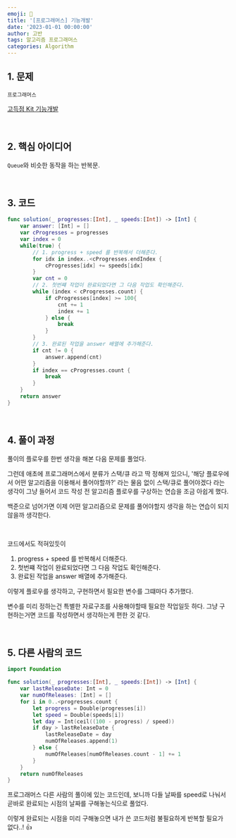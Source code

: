 ```yaml
---
emoji: 🧶
title: '[프로그래머스] 기능개발'
date: '2023-01-01 00:00:00'
author: 고반
tags: 알고리즘 프로그래머스
categories: Algorithm
---
```


## 1. 문제

`프로그래머스`

[고득점 Kit 기능개발](https://school.programmers.co.kr/learn/courses/30/lessons/42586?language=swift)


<br/>

## 2. 핵심 아이디어

`Queue`와 비슷한 동작을 하는 반복문.

<br/>

## 3. 코드

```swift
func solution(_ progresses:[Int], _ speeds:[Int]) -> [Int] {
    var answer: [Int] = []
    var cProgresses = progresses
    var index = 0
    while(true) {
        // 1. progress + speed 를 반복해서 더해준다.
        for idx in index..<cProgresses.endIndex {
            cProgresses[idx] += speeds[idx]
        }
        var cnt = 0
        // 2. 첫번쨰 작업이 완료되었다면 그 다음 작업도 확인해준다.
        while (index < cProgresses.count) {
            if cProgresses[index] >= 100{
                cnt += 1
                index += 1
            } else {
                break
            }
        }
        // 3. 완료된 작업을 answer 배열에 추가해준다.
        if cnt != 0 {
            answer.append(cnt)
        }
        if index == cProgresses.count {
            break
        }
    }
    return answer
}

```

<br/>

## 4. 풀이 과정

풀이의 플로우를 한번 생각을 해본 다음 문제를 풀었다.

그런데 애초에 프로그래머스에서 분류가 스택/큐 라고 딱 정해져 있으니, '해당 플로우에서 어떤 알고리즘을 이용해서 풀어야할까?' 라는 물음 없이 스택/큐로 풀어야겠다 라는 생각이 그냥 들어서 코드 작성 전 알고리즘 플로우를 구상하는 연습을 조금 아쉽게 했다.

백준으로 넘어가면 이제 어떤 알고리즘으로 문제를 풀어야할지 생각을 하는 연습이 되지않을까 생각한다.

<br/>

코드에서도 적혀있듯이

1. progress + speed 를 반복해서 더해준다.
2. 첫번쨰 작업이 완료되었다면 그 다음 작업도 확인해준다.
3. 완료된 작업을 answer 배열에 추가해준다.

이렇게 플로우를 생각하고, 구현하면서 필요한 변수를 그떄마다 추가했다.

변수를 미리 정하는건 특별한 자료구조를 사용해야할때 필요한 작업일듯 하다. 그냥 구현하는거면 코드를 작성하면서 생각하는게 편한 것 같다.

<br/>

## 5. 다른 사람의 코드

```swift
import Foundation

func solution(_ progresses:[Int], _ speeds:[Int]) -> [Int] {
    var lastReleaseDate: Int = 0
    var numOfReleases: [Int] = []
    for i in 0..<progresses.count {
        let progress = Double(progresses[i])
        let speed = Double(speeds[i])
        let day = Int(ceil((100 - progress) / speed))
        if day > lastReleaseDate {
            lastReleaseDate = day
            numOfReleases.append(1)
        } else {
            numOfReleases[numOfReleases.count - 1] += 1
        }
    }
    return numOfReleases
}

```

프로그래머스 다른 사람의 풀이에 있는 코드인데, 보니까 다들 날짜를 speed로 나눠서 곧바로 완료되는 시점의 날짜를 구해놓는식으로 풀었다.

이렇게 완료되는 시점을 미리 구해놓으면 내가 쓴 코드처럼 불필요하게 반복할 필요가 없다..! 👍

<br/>


```toc

```
